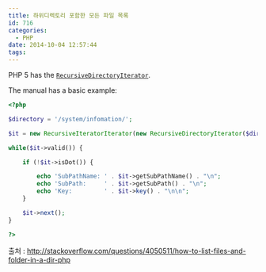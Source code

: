 ```yaml
---
title: 하위디렉토리 포함한 모든 파일 목록
id: 716
categories:
  - PHP
date: 2014-10-04 12:57:44
tags:
---
```


PHP 5 has the [`RecursiveDirectoryIterator`](http://www.php.net/manual/en/recursivedirectoryiterator.construct.php).

The manual has a basic example:

```php
<?php

$directory = '/system/infomation/';

$it = new RecursiveIteratorIterator(new RecursiveDirectoryIterator($directory));

while($it->valid()) {

    if (!$it->isDot()) {

        echo 'SubPathName: ' . $it->getSubPathName() . "\n";
        echo 'SubPath:     ' . $it->getSubPath() . "\n";
        echo 'Key:         ' . $it->key() . "\n\n";
    }

    $it->next();
}

?>
```

출처 : http://stackoverflow.com/questions/4050511/how-to-list-files-and-folder-in-a-dir-php